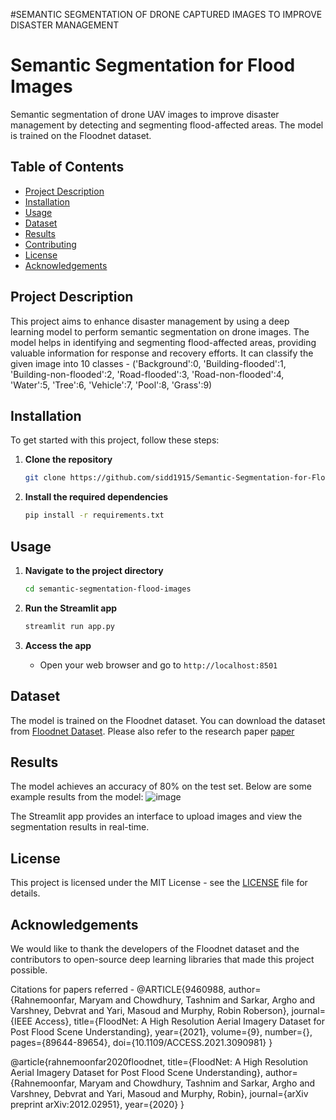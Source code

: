 #SEMANTIC SEGMENTATION OF DRONE CAPTURED IMAGES TO IMPROVE DISASTER MANAGEMENT

# Semantic Segmentation for Flood Images

Semantic segmentation of drone UAV images to improve disaster management by detecting and segmenting flood-affected areas. The model is trained on the Floodnet dataset.

## Table of Contents
- [Project Description](#project-description)
- [Installation](#installation)
- [Usage](#usage)
- [Dataset](#dataset)
- [Results](#results)
- [Contributing](#contributing)
- [License](#license)
- [Acknowledgements](#acknowledgements)

## Project Description
This project aims to enhance disaster management by using a deep learning model to perform semantic segmentation on drone images. The model helps in identifying and segmenting flood-affected areas, providing valuable information for response and recovery efforts. It can classify the given image into 10 classes - ('Background':0, 'Building-flooded':1, 'Building-non-flooded':2, 'Road-flooded':3, 'Road-non-flooded':4, 'Water':5, 'Tree':6, 'Vehicle':7, 'Pool':8, 'Grass':9)

## Installation
To get started with this project, follow these steps:

1. **Clone the repository**
    ```bash
    git clone https://github.com/sidd1915/Semantic-Segmentation-for-Flood-Images.git
    ```

2. **Install the required dependencies**
    ```bash
    pip install -r requirements.txt
    ```

## Usage
1. **Navigate to the project directory**
    ```bash
    cd semantic-segmentation-flood-images
    ```

2. **Run the Streamlit app**
    ```bash
    streamlit run app.py
    ```

3. **Access the app**
    - Open your web browser and go to `http://localhost:8501`


## Dataset
The model is trained on the Floodnet dataset. You can download the dataset from [Floodnet Dataset]([https://floodnet.org/dataset](https://www.dropbox.com/scl/fo/k33qdif15ns2qv2jdxvhx/ANGaa8iPRhvlrvcKXjnmNRc?rlkey=ao2493wzl1cltonowjdbrnp7f&e=3&dl=0)). Please also refer to the research paper [paper](https://ieeexplore.ieee.org/document/9460988) 


## Results
The model achieves an accuracy of 80% on the test set. Below are some example results from the model:
![image](https://github.com/user-attachments/assets/4be77119-896b-4b44-8bd9-32cab05f81a9)

The Streamlit app provides an interface to upload images and view the segmentation results in real-time.

## License
This project is licensed under the MIT License - see the [LICENSE](LICENSE) file for details.

## Acknowledgements
We would like to thank the developers of the Floodnet dataset and the contributors to open-source deep learning libraries that made this project possible.

Citations for papers referred - 
@ARTICLE{9460988,
 author={Rahnemoonfar, Maryam and Chowdhury, Tashnim and Sarkar, Argho and Varshney, Debvrat and Yari, Masoud and Murphy, Robin Roberson},
 journal={IEEE Access}, 
 title={FloodNet: A High Resolution Aerial Imagery Dataset for Post Flood Scene Understanding}, 
 year={2021},
 volume={9},
 number={},
 pages={89644-89654},
 doi={10.1109/ACCESS.2021.3090981}
 }

@article{rahnemoonfar2020floodnet,
 title={FloodNet: A High Resolution Aerial Imagery Dataset for Post Flood Scene Understanding},
 author={Rahnemoonfar, Maryam and Chowdhury, Tashnim and Sarkar, Argho and Varshney, Debvrat and Yari, Masoud and Murphy, Robin},
 journal={arXiv preprint arXiv:2012.02951},
 year={2020}
}
